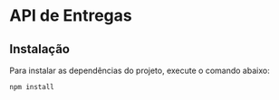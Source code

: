 # API de Entregas

## Instalação

Para instalar as dependências do projeto, execute o comando abaixo:

```bash
npm install
